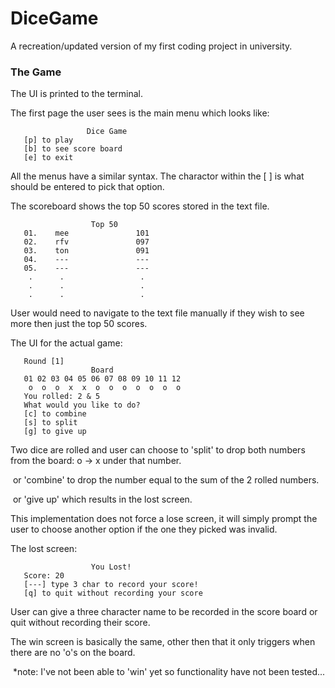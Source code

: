 # DiceGame
   A recreation/updated version of my first coding project in university.

### The Game
   The UI is printed to the terminal.
   
   The first page the user sees is the main menu which looks like:
   
                     Dice Game               
       [p] to play
       [b] to see score board
       [e] to exit

   All the menus have a similar syntax. The charactor within the [ ] is what should be entered to pick that option.

   The scoreboard shows the top 50 scores stored in the text file. 

                      Top 50               
       01.    mee               101
       02.    rfv               097
       03.    ton               091
       04.    ---               ---
       05.    ---               ---
        .      .                 .
        .      .                 .
        .      .                 .
   
   User would need to navigate to the text file manually if they wish to see more then just the top 50 scores.

   The UI for the actual game:

       Round [1]
                      Board                
       01 02 03 04 05 06 07 08 09 10 11 12 
        o  o  o  x  x  o  o  o  o  o  o  o 
       You rolled: 2 & 5
       What would you like to do?
       [c] to combine
       [s] to split
       [g] to give up

   Two dice are rolled and user can choose to 'split' to drop both numbers from the board: o -> x under that number.
   
‎                                           or 'combine' to drop the number equal to the sum of the 2 rolled numbers.

‎                                           or 'give up' which results in the lost screen.
                                           
   This implementation does not force a lose screen, it will simply prompt the user to choose another option if the one they picked was invalid.

   The lost screen:

                      You Lost!               
       Score: 20
       [---] type 3 char to record your score!
       [q] to quit without recording your score

   User can give a three character name to be recorded in the score board or quit without recording their score.

   The win screen is basically the same, other then that it only triggers when there are no 'o's on the board.
   
‎       *note: I've not been able to 'win' yet so functionality have not been tested...
   
